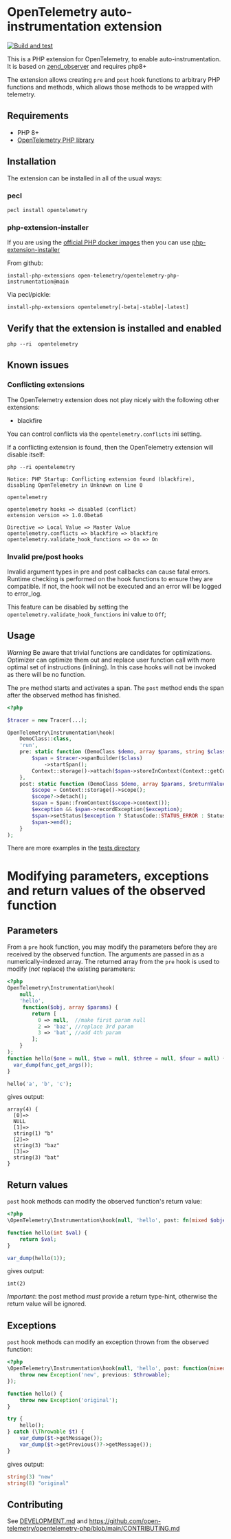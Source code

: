 # OpenTelemetry auto-instrumentation extension

[![Build and test](https://github.com/open-telemetry/opentelemetry-php-instrumentation/actions/workflows/build.yml/badge.svg)](https://github.com/open-telemetry/opentelemetry-php-instrumentation/actions/workflows/build.yml)

This is a PHP extension for OpenTelemetry, to enable auto-instrumentation.
It is based on [zend_observer](https://www.datadoghq.com/blog/engineering/php-8-observability-baked-right-in/) and requires php8+

The extension allows creating `pre` and `post` hook functions to arbitrary PHP functions and methods, which allows those methods to be wrapped with telemetry. 

## Requirements
- PHP 8+
- [OpenTelemetry PHP library](https://github.com/open-telemetry/opentelemetry-php)

## Installation

The extension can be installed in all of the usual ways:

### pecl

```shell
pecl install opentelemetry
```

### php-extension-installer

If you are using the [official PHP docker images](https://hub.docker.com/_/php) then you can use
[php-extension-installer](https://github.com/mlocati/docker-php-extension-installer)

From github:
```shell
install-php-extensions open-telemetry/opentelemetry-php-instrumentation@main
```

Via pecl/pickle:
```shell
install-php-extensions opentelemetry[-beta|-stable|-latest]
```

## Verify that the extension is installed and enabled

```shell
php --ri  opentelemetry
```

## Known issues

### Conflicting extensions

The OpenTelemetry extension does not play nicely with the following other extensions:
- blackfire

You can control conflicts via the `opentelemetry.conflicts` ini setting.

If a conflicting extension is found, then the OpenTelemetry extension will disable itself:

```shell
php --ri opentelemetry

Notice: PHP Startup: Conflicting extension found (blackfire), disabling OpenTelemetry in Unknown on line 0

opentelemetry

opentelemetry hooks => disabled (conflict)
extension version => 1.0.0beta6

Directive => Local Value => Master Value
opentelemetry.conflicts => blackfire => blackfire
opentelemetry.validate_hook_functions => On => On
```

### Invalid pre/post hooks

Invalid argument types in pre and post callbacks can cause fatal errors. Runtime checking is performed on the
hook functions to ensure they are compatible. If not, the hook will not be executed and an error will be logged
to error_log.

This feature can be disabled by setting the `opentelemetry.validate_hook_functions` ini value to `Off`;

## Usage

*Warning* Be aware that trivial functions are candidates for optimizations.
Optimizer can optimize them out and replace user function call with more optimal set of instructions (inlining).
In this case hooks will not be invoked as there will be no function.

The `pre` method starts and activates a span. The `post` method ends the span after the observed method has finished.

```php
<?php

$tracer = new Tracer(...);

OpenTelemetry\Instrumentation\hook(
    DemoClass::class,
    'run',
    pre: static function (DemoClass $demo, array $params, string $class, string $function, ?string $filename, ?int $lineno) use ($tracer) {
        $span = $tracer->spanBuilder($class)
            ->startSpan();
        Context::storage()->attach($span->storeInContext(Context::getCurrent()));
    },
    post: static function (DemoClass $demo, array $params, $returnValue, ?Throwable $exception) use ($tracer) {
        $scope = Context::storage()->scope();
        $scope?->detach();
        $span = Span::fromContext($scope->context());
        $exception && $span->recordException($exception);
        $span->setStatus($exception ? StatusCode::STATUS_ERROR : StatusCode::STATUS_OK);
        $span->end();
    }
);
```

There are more examples in the [tests directory](ext/tests/)

# Modifying parameters, exceptions and return values of the observed function

## Parameters

From a `pre` hook function, you may modify the parameters before they are received by the observed function.
The arguments are passed in as a numerically-indexed array. The returned array from the `pre` hook is used
to modify (_not_ replace) the existing parameters:

```php
<?php
OpenTelemetry\Instrumentation\hook(
    null,
    'hello',
     function($obj, array $params) {
        return [
          0 => null,  //make first param null
          2 => 'baz', //replace 3rd param
          3 => 'bat', //add 4th param
        ];
    }
);
function hello($one = null, $two = null, $three = null, $four = null) {
  var_dump(func_get_args());
}

hello('a', 'b', 'c');
```

gives output:
```
array(4) {
  [0]=>
  NULL
  [1]=>
  string(1) "b"
  [2]=>
  string(3) "baz"
  [3]=>
  string(3) "bat"
}
```

## Return values

`post` hook methods can modify the observed function's return value:

```php
<?php
\OpenTelemetry\Instrumentation\hook(null, 'hello', post: fn(mixed $object, array $params, string $return): int => ++$return);

function hello(int $val) {
    return $val;
}

var_dump(hello(1));
```

gives output:
```
int(2)
```

*Important*: the post method _must_ provide a return type-hint, otherwise the return value will be ignored.

## Exceptions

`post` hook methods can modify an exception thrown from the observed function:

```php
<?php
\OpenTelemetry\Instrumentation\hook(null, 'hello', post: function(mixed $object, array $params, mixed $return, ?Throwable $throwable) {
    throw new Exception('new', previous: $throwable);
});

function hello() {
    throw new Exception('original');
}

try {
    hello();
} catch (\Throwable $t) {
    var_dump($t->getMessage());
    var_dump($t->getPrevious()?->getMessage());
}
```

gives output:
```php
string(3) "new"
string(8) "original"
```

## Contributing
See [DEVELOPMENT.md](DEVELOPMENT.md) and https://github.com/open-telemetry/opentelemetry-php/blob/main/CONTRIBUTING.md
